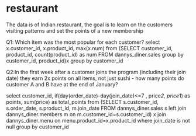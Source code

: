 # restaurant
The data is of Indian restaurant, the goal is to learn on the customers visiting patterns and set the points of  a new membership

Q1: Which item was the most popular for each customer?
select x.customer_id, x.product_id, max(x.num) from
(SELECT customer_id, product_id, count(product_id) as num FROM dannys_diner.sales
group by customer_id, product_id)x
group by customer_id

Q2:In the first week after a customer joins the program (including their join date) 
they earn 2x points on all items, not just sushi - how many points do customer A and B have at the end of January?

select customer_id, if(day(order_date)-day(join_date)<=7 , price*2, price*1)
as points, sum(price) as total_points from
(SELECT s.customer_id, s.order_date, s.product_id, m.join_date FROM dannys_diner.sales s
left join dannys_diner.members m on m.customer_id=s.customer_id) x
join dannys_diner.menu on menu.product_id=x.product_id
where join_date is not null
group by customer_id
